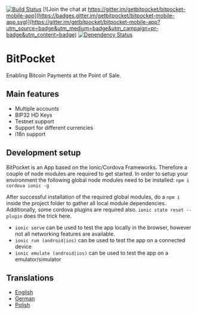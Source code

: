 [![Build Status](https://travis-ci.org/getbitpocket/bitpocket-mobile-app.svg?branch=master)](https://travis-ci.org/getbitpocket/bitpocket-mobile-app) [![Join the chat at https://gitter.im/getbitpocket/bitpocket-mobile-app](https://badges.gitter.im/getbitpocket/bitpocket-mobile-app.svg)](https://gitter.im/getbitpocket/bitpocket-mobile-app?utm_source=badge&utm_medium=badge&utm_campaign=pr-badge&utm_content=badge) [![Dependency Status](https://david-dm.org/getbitpocket/bitpocket-mobile-app.svg)](https://david-dm.org/getbitpocket/bitpocket-mobile-app)


# BitPocket

Enabling Bitcoin Payments at the Point of Sale.

## Main features

 - Multiple accounts
 - BIP32 HD Keys
 - Testnet support
 - Support for different currencies
 - i18n support

## Development setup

BitPocket is an App based on the Ionic/Cordova Frameworks. Therefore a couple of node modules are required to get started. In order to setup your environment the following global node modules need to be installed: `npm i cordova ionic -g`

After successful installation of the required global modules, do a `npm i` inside the project folder to gather all local module dependencies. Additionally, some cordova plugins are required also. `ionic state reset --plugin` does the trick here.

 - `ionic serve` can be used to test the app locally in the browser, however not all networking features are available.
 - `ionic run (android|ios)` can be used to test the app on a connected device
 - `ionic emulate (android|ios)` can be used to test the app on a emulator/simulator

## Translations

 - [English](https://github.com/getbitpocket/bitpocket-mobile-app/blob/master/src/assets/i18n/en.json)
 - [German](https://github.com/getbitpocket/bitpocket-mobile-app/blob/master/src/assets/i18n/de.json)
 - [Polish](https://github.com/getbitpocket/bitpocket-mobile-app/blob/master/src/assets/i18n/pl.json)